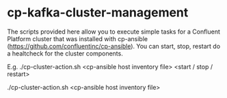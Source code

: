 # cp-kafka-cluster-management
The scripts provided here allow you to execute simple tasks for a Confluent Platform cluster that was installed with cp-ansible (https://github.com/confluentinc/cp-ansible). You can start, stop, restart do a healtcheck for the cluster components.


E.g.
./cp-cluster-action.sh \<cp-ansible host inventory file\> \<start / stop / restart\>
  
./cp-cluster-action.sh \<cp-ansible host inventory file\>
